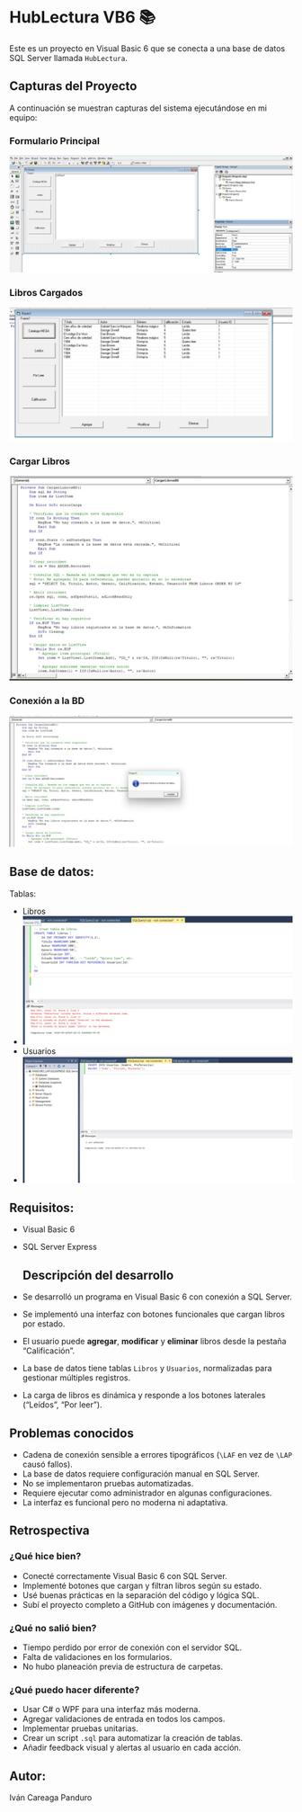# HubLectura VB6 📚

Este es un proyecto en Visual Basic 6 que se conecta a una base de datos SQL Server llamada `HubLectura`.

## Capturas del Proyecto

A continuación se muestran capturas del sistema ejecutándose en mi equipo:
### Formulario Principal
![Formulario](./Capturas/Formulario.jpg)

### Libros Cargados
![Libros Cargados](./Capturas/libros_Cargados.jpg)

### Cargar Libros
![Cargar Libros](./Capturas/cargar_Libros.jpg)

### Conexión a la BD
![Conexión BD](./Capturas/conexion_BD.jpg)

## Base de datos:
Tablas:
- Libros
- ![Tabla Libros](./Capturas/tabla_Libros.jpg)
- Usuarios
- ![Tabla Usuarios](./Capturas/tabla_Usuarios.jpg)

## Requisitos:
- Visual Basic 6
- SQL Server Express

  ##  Descripción del desarrollo

- Se desarrolló un programa en Visual Basic 6 con conexión a SQL Server.
- Se implementó una interfaz con botones funcionales que cargan libros por estado.
- El usuario puede **agregar**, **modificar** y **eliminar** libros desde la pestaña “Calificación”.
- La base de datos tiene tablas `Libros` y `Usuarios`, normalizadas para gestionar múltiples registros.
- La carga de libros es dinámica y responde a los botones laterales (“Leídos”, “Por leer”).
##  Problemas conocidos

-  Cadena de conexión sensible a errores tipográficos (`\LAF` en vez de `\LAP` causó fallos).
- La base de datos requiere configuración manual en SQL Server.
-  No se implementaron pruebas automatizadas.
-  Requiere ejecutar como administrador en algunas configuraciones.
-  La interfaz es funcional pero no moderna ni adaptativa.

##  Retrospectiva

###  ¿Qué hice bien?
- Conecté correctamente Visual Basic 6 con SQL Server.
- Implementé botones que cargan y filtran libros según su estado.
- Usé buenas prácticas en la separación del código y lógica SQL.
- Subí el proyecto completo a GitHub con imágenes y documentación.

###  ¿Qué no salió bien?
- Tiempo perdido por error de conexión con el servidor SQL.
- Falta de validaciones en los formularios.
- No hubo planeación previa de estructura de carpetas.

###  ¿Qué puedo hacer diferente?
- Usar C# o WPF para una interfaz más moderna.
- Agregar validaciones de entrada en todos los campos.
- Implementar pruebas unitarias.
- Crear un script `.sql` para automatizar la creación de tablas.
- Añadir feedback visual y alertas al usuario en cada acción.

## Autor:
Iván Careaga Panduro
